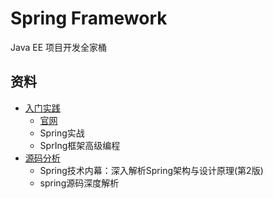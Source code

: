 #   Spring Framework

Java EE 项目开发全家桶


##  资料
-   [入门实践](action/README.md)
    -   [官网](https://spring.io/projects/spring-framework)
    -   Spring实战
    -   SprIng框架⾼级编程
-   [源码分析](source/README.md)
    -   Spring技术内幕：深入解析Spring架构与设计原理(第2版)
    -   spring源码深度解析
